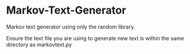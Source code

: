 # Markov-Text-Generator
Markov text generator using only the random library. 

Ensure the text file you are using to generate new text is within the same directory as markovtext.py
